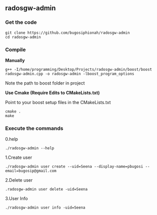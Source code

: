 ## radosgw-admin

### Get the code

	git clone https://github.com/bugosiphionah/radosgw-admin
	cd radosgw-admin

### Compile

**Manually**

	g++ -I/home/programming/Desktop/Projects/radosgw-admin/boost/boost radosgw-admin.cpp -o radosgw-admin -lboost_program_options

Note the path to boost folder in project

**Use Cmake (Require Edits to CMakeLists.txt)**

Point to your boost setup files in the CMakeLists.txt

	cmake .
	make


### Execute the commands

0.help

	./radosgw-admin --help

1.Create user

	./radosgw-admin user create --uid=Seena --display-name=pbugosi --email=bugosip@gmail.com

2.Delete user

	.radosgw-admin user delete -uid=Seena

3.User Info

	./radosgw-admin user info -uid=Seena

